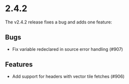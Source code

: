 # 2.4.2

The v2.4.2 release fixes a bug and adds one feature:

## Bugs

 * Fix variable redeclared in source error handling (#907)

## Features

 * Add support for headers with vector tile fetches (#906)
